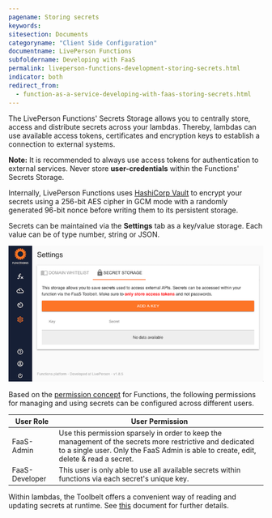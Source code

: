 ```yaml
---
pagename: Storing secrets
keywords:
sitesection: Documents
categoryname: "Client Side Configuration"
documentname: LivePerson Functions
subfoldername: Developing with FaaS
permalink: liveperson-functions-development-storing-secrets.html
indicator: both
redirect_from:
  - function-as-a-service-developing-with-faas-storing-secrets.html
---
```


The LivePerson Functions' Secrets Storage allows you to centrally store, access and distribute secrets across your lambdas. Thereby, lambdas can use available access tokens, certificates and encryption keys to establish a connection to external systems.

**Note:** It is recommended to always use access tokens for authentication to external services. Never store **user-credentials** within the Functions' Secrets Storage.

Internally, LivePerson Functions uses [HashiCorp Vault](https://www.hashicorp.com/products/vault/) to encrypt your secrets using a 256-bit AES cipher in GCM mode with a randomly generated 96-bit nonce before writing them to its persistent storage.

Secrets can be maintained via the **Settings** tab as a key/value storage. Each value can be of type number, string or JSON.

![](img/faas-secret.png)

Based on the [permission concept](function-as-a-service-getting-started.html#set-faas-permissions) for Functions, the following permissions for managing and using secrets can be configured across different users.


<table>
<thead>
  <tr>
    <th>User Role</th>
    <th>User Permission</th>
  </tr>
</thead>
<tbody>
  <tr>
    <td>FaaS-Admin</td>
    <td>Use this permission sparsely in order to keep the management of the secrets more restrictive and dedicated to a single user. Only the FaaS Admin is able to create, edit, delete & read a secret.</td>
  </tr>
  <tr>
    <td>FaaS-Developer</td>
    <td>This user is only able to use all available secrets within functions via each secret's unique key.</td>
  </tr>
</tbody>
</table>

Within lambdas, the Toolbelt offers a convenient way of reading and updating secrets at runtime. See [this](function-as-a-service-developing-with-faas-toolbelt.html) document for further details.

